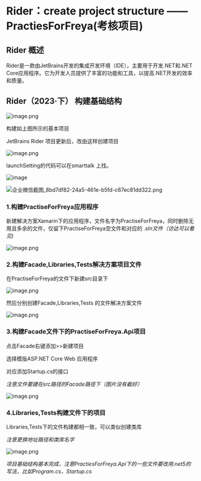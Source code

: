 # Rider：create project structure ——PractiesForFreya(考核项目)

## Rider 概述

Rider是一款由JetBrains开发的集成开发环境（IDE），主要用于开发.NET和.NET Core应用程序。它为开发人员提供了丰富的功能和工具，以提高.NET开发的效率和质量。

## Rider（2023·下） 构建基础结构 

![image.png](https://upload-images.jianshu.io/upload_images/29476859-07ccd9de8f1cf828.png?imageMogr2/auto-orient/strip%7CimageView2/2/w/1240)

构建如上图所示的基本项目

JetBrains Rider 项目更新后，改由这样创建项目

![image.png](https://upload-images.jianshu.io/upload_images/29476859-699317aa63585fa6.png?imageMogr2/auto-orient/strip%7CimageView2/2/w/1240)

launchSetting的代码可以在smarttalk 上找。

![image](https://github.com/user-attachments/assets/78c6f45c-73f0-4b70-a36e-fd9d70dda414)

![企业微信截图_8bd7df82-24a5-461e-b5fd-c67ec81dd322.png](https://upload-images.jianshu.io/upload_images/29476859-a66218f8d3acf48f.png?imageMogr2/auto-orient/strip%7CimageView2/2/w/1240)

### 1.构建PractiseForFreya应用程序

新建解决方案Xamarin下的应用程序，文件名字为PractiseForFreya，同时删除无用且多余的文件，仅留下PractiseForFreya空文件和对应的 *.sln文件（访达可以看见)*

![image.png](https://upload-images.jianshu.io/upload_images/29476859-f376d6c4c3f07e86.png?imageMogr2/auto-orient/strip%7CimageView2/2/w/1240)

### 2.构建Facade,Libraries,Tests解决方案项目文件

在PractiseForFreya的文件下新建src目录下

![image.png](https://upload-images.jianshu.io/upload_images/29476859-130b597974099428.png?imageMogr2/auto-orient/strip%7CimageView2/2/w/1240)

然后分别创建Facade,Libraries,Tests 的文件解决方案文件

![image.png](https://upload-images.jianshu.io/upload_images/29476859-4a258459d9402185.png?imageMogr2/auto-orient/strip%7CimageView2/2/w/1240)

### 3.构建Facade文件下的PractiseForFreya.Api项目

点击Facade右键添加>>新建项目

选择模版ASP.NET Core Web 应用程序

对应添加Startup.cs的接口

*注意文件要建在src路径的Facade路径下（图片没有截好）*

![image.png](https://upload-images.jianshu.io/upload_images/29476859-ea0db3aba12b7d8a.png?imageMogr2/auto-orient/strip%7CimageView2/2/w/1240)

### 4.Libraries,Tests构建文件下的项目

Libraries,Tests下的文件构建都相一致，可以类似创建类库

*注意更换地址路径和类库名字*

![image.png](https://upload-images.jianshu.io/upload_images/29476859-3516a38ee4b4375d.png?imageMogr2/auto-orient/strip%7CimageView2/2/w/1240)

_项目基础结构基本完成，注意PractiesForFreya.Api下的一些文件要改用.net5的写法，比如Program.cs，Startup.cs_

